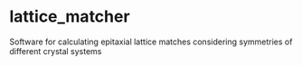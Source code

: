 lattice_matcher
===============

Software for calculating epitaxial lattice matches considering symmetries of different crystal systems

